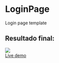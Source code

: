 # LoginPage
Login page template <br>
## Resultado final: <br>
<img src="https://i.ibb.co/wB17n1H/Captura-de-tela-de-2020-05-05-18-00-11.png" />
<br>
<a href="https://oeduardo.web.app/login/">Live demo </a>
